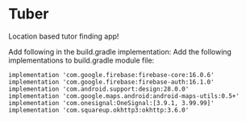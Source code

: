 # Tuber

Location based tutor finding app!
 
 
  Add following in the build.gradle implementation:		 Add the following implementations to build.gradle module file:

 
    implementation 'com.google.firebase:firebase-core:16.0.6'
    implementation 'com.google.firebase:firebase-auth:16.1.0'
    implementation 'com.android.support:design:28.0.0'
    implementation 'com.google.maps.android:android-maps-utils:0.5+'
    implementation 'com.onesignal:OneSignal:[3.9.1, 3.99.99]'
    implementation 'com.squareup.okhttp3:okhttp:3.6.0'
